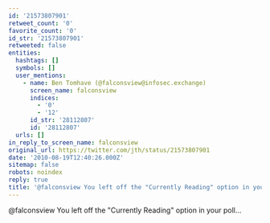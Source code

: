 ```yaml
---
id: '21573807901'
retweet_count: '0'
favorite_count: '0'
id_str: '21573807901'
retweeted: false
entities:
  hashtags: []
  symbols: []
  user_mentions:
    - name: Ben Tomhave (@falconsview@infosec.exchange)
      screen_name: falconsview
      indices:
        - '0'
        - '12'
      id_str: '28112807'
      id: '28112807'
  urls: []
in_reply_to_screen_name: falconsview
original_url: https://twitter.com/jth/status/21573807901
date: '2010-08-19T12:40:26.000Z'
sitemap: false
robots: noindex
reply: true
title: '@falconsview You left off the "Currently Reading" option in your poll...'
---
```


@falconsview You left off the "Currently Reading" option in your poll...